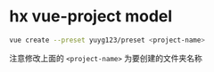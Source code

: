 # hx vue-project model

```bash
vue create --preset yuyg123/preset <project-name>
```
注意修改上面的 `<project-name>` 为要创建的文件夹名称
